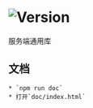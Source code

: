 # ![Version](https://img.shields.io/badge/version-15.213.68-green.svg)

服务端通用库

## 文档
    * `npm run doc`
    * 打开`doc/index.html`